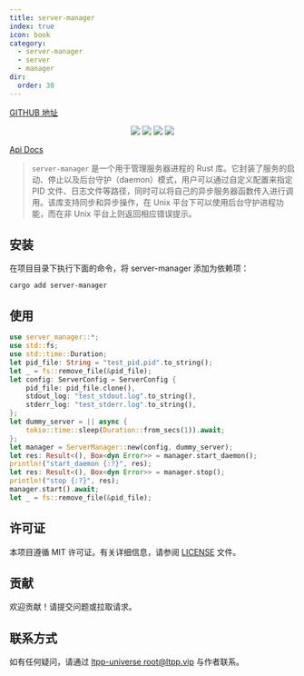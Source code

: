 ```yaml
---
title: server-manager
index: true
icon: book
category:
  - server-manager
  - server
  - manager
dir:
  order: 38
---
```


<Share colorful />
<Catalog />

[GITHUB 地址](https://github.com/ltpp-universe/cloud-storage)

<center>

[![](https://img.shields.io/crates/v/server-manager.svg)](https://crates.io/crates/server-manager)
[![](https://docs.rs/server-manager/badge.svg)](https://docs.rs/server-manager)
[![](https://github.com/ltpp-universe/server-manager/workflows/Rust/badge.svg)](https://github.com/ltpp-universe/server-manager/actions?query=workflow:Rust)
[![](https://img.shields.io/crates/l/server-manager.svg)](./LICENSE)

</center>

[Api Docs](https://docs.rs/server-manager/latest/server_manager/)

> `server-manager` 是一个用于管理服务器进程的 Rust 库。它封装了服务的启动、停止以及后台守护（daemon）模式，用户可以通过自定义配置来指定 PID 文件、日志文件等路径，同时可以将自己的异步服务器函数传入进行调用。该库支持同步和异步操作，在 Unix 平台下可以使用后台守护进程功能，而在非 Unix 平台上则返回相应错误提示。

## 安装

在项目目录下执行下面的命令，将 server-manager 添加为依赖项：

```shell
cargo add server-manager
```

## 使用

```rust
use server_manager::*;
use std::fs;
use std::time::Duration;
let pid_file: String = "test_pid.pid".to_string();
let _ = fs::remove_file(&pid_file);
let config: ServerConfig = ServerConfig {
    pid_file: pid_file.clone(),
    stdout_log: "test_stdout.log".to_string(),
    stderr_log: "test_stderr.log".to_string(),
};
let dummy_server = || async {
    tokio::time::sleep(Duration::from_secs(1)).await;
};
let manager = ServerManager::new(config, dummy_server);
let res: Result<(), Box<dyn Error>> = manager.start_daemon();
println!("start_daemon {:?}", res);
let res: Result<(), Box<dyn Error>> = manager.stop();
println!("stop {:?}", res);
manager.start().await;
let _ = fs::remove_file(&pid_file);
```

## 许可证

本项目遵循 MIT 许可证。有关详细信息，请参阅 [LICENSE](LICENSE) 文件。

## 贡献

欢迎贡献！请提交问题或拉取请求。

## 联系方式

如有任何疑问，请通过 [ltpp-universe <root@ltpp.vip>](mailto:root@ltpp.vip) 与作者联系。

<Bottom />
